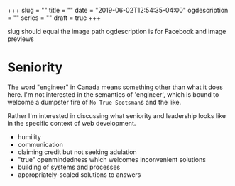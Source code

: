 +++
slug = ""
title = ""
date = "2019-06-02T12:54:35-04:00"
ogdescription = ""
series = ""
draft = true
+++

slug should equal the image path 
ogdescription is for Facebook and image previews
 
# Seniority

The word "engineer" in Canada means something other than what it does here. I'm not interested in the semantics of 'engineer', which is bound to welcome a dumpster fire of `No True Scotsman`s and the like.

Rather I'm interested in discussing what seniority and leadership looks like in the specific context of web development.

- humility
- communication
- claiming credit but not seeking adulation
- "true" openmindedness which welcomes inconvenient solutions
- building of systems and processes
- appropriately-scaled solutions to answers